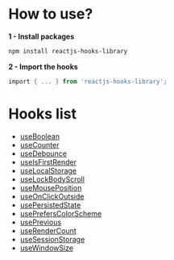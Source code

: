 # How to use?

**1 - Install packages**

```powershell
npm install reactjs-hooks-library
```
**2 - Import the hooks**

```powershell
import { ... } from 'reactjs-hooks-library';
```

# Hooks list

- [useBoolean](https://github.com/victor-emanoel/reactjs-hooks/tree/main/src/useBoolean/README.md)
- [useCounter](https://github.com/victor-emanoel/reactjs-hooks/tree/main/src/useCounter/README.md)
- [useDebounce](https://github.com/victor-emanoel/reactjs-hooks/tree/main/src/useDebounce/README.md)
- [useIsFirstRender](https://github.com/victor-emanoel/reactjs-hooks/tree/main/src/useIsFirstRender/README.md)
- [useLocalStorage](https://github.com/victor-emanoel/reactjs-hooks/tree/main/src/useLocalStorage/README.md)
- [useLockBodyScroll](https://github.com/victor-emanoel/reactjs-hooks/tree/main/src/useLockBodyScroll/README.md)
- [useMousePosition](https://github.com/victor-emanoel/reactjs-hooks/tree/main/src/useMousePosition/README.md)
- [useOnClickOutside](https://github.com/victor-emanoel/reactjs-hooks/tree/main/src/useOnClickOutside/README.md)
- [usePersistedState](https://github.com/victor-emanoel/reactjs-hooks/tree/main/src/usePersistedState/README.md)
- [usePrefersColorScheme](https://github.com/victor-emanoel/reactjs-hooks/tree/main/src/usePrefersColorScheme/README.md)
- [usePrevious](https://github.com/victor-emanoel/reactjs-hooks/tree/main/src/usePrevious/README.md)
- [useRenderCount](https://github.com/victor-emanoel/reactjs-hooks/tree/main/src/useRenderCount/README.md)
- [useSessionStorage](https://github.com/victor-emanoel/reactjs-hooks/tree/main/src/useSessionStorage/README.md)
- [useWindowSize](https://github.com/victor-emanoel/reactjs-hooks/tree/main/src/useWindowSize/README.md)
